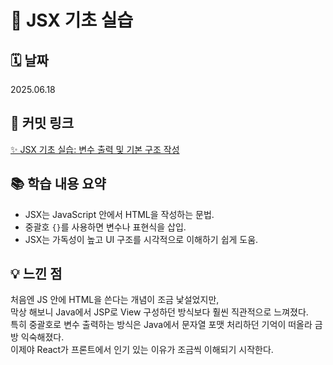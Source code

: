 # 🎯 JSX 기초 실습

## 🗓️ 날짜
2025.06.18

## 🔗 커밋 링크
[✨ JSX 기초 실습: 변수 출력 및 기본 구조 작성](https://github.com/kmlxx/react-learning-dev/commit/커밋SHA입력)

## 📚 학습 내용 요약

- JSX는 JavaScript 안에서 HTML을 작성하는 문법.
- 중괄호 `{}`를 사용하면 변수나 표현식을 삽입.
- JSX는 가독성이 높고 UI 구조를 시각적으로 이해하기 쉽게 도움.

## 💡 느낀 점
처음엔 JS 안에 HTML을 쓴다는 개념이 조금 낯설었지만,  
막상 해보니 Java에서 JSP로 View 구성하던 방식보다 훨씬 직관적으로 느껴졌다.  
특히 중괄호로 변수 출력하는 방식은 Java에서 문자열 포맷 처리하던 기억이 떠올라 금방 익숙해졌다.  
이제야 React가 프론트에서 인기 있는 이유가 조금씩 이해되기 시작한다.
